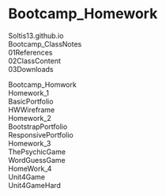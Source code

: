 # Bootcamp_Homework

Soltis13.github.io  
Bootcamp_ClassNotes  
   01References  
   02ClassContent  
   03Downloads  

Bootcamp_Homwork   
Homework_1  
   BasicPortfolio  
   HWWireframe  
Homework_2  
   BootstrapPortfolio  
   ResponsivePortfolio  
Homework_3  
   ThePsychicGame  
   WordGuessGame  
HomeWork_4  
   Unit4Game  
   Unit4GameHard  
